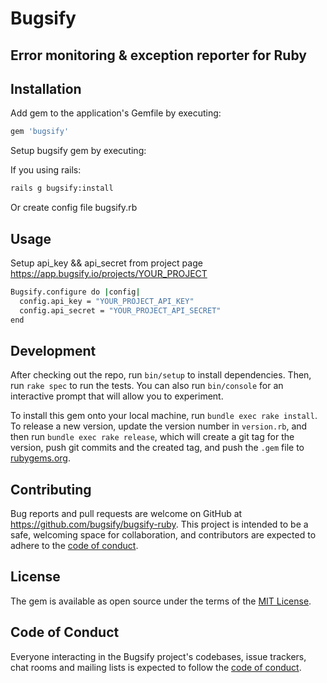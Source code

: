 # Bugsify

## Error monitoring & exception reporter for Ruby

## Installation

Add gem to the application's Gemfile by executing:

```sh
gem 'bugsify'
```

Setup bugsify gem by executing:

If you using rails:

```sh 
rails g bugsify:install
```

Or create config file bugsify.rb

## Usage

Setup api_key && api_secret from project page https://app.bugsify.io/projects/YOUR_PROJECT

```sh 
Bugsify.configure do |config|
  config.api_key = "YOUR_PROJECT_API_KEY"
  config.api_secret = "YOUR_PROJECT_API_SECRET"
end
```

## Development

After checking out the repo, run `bin/setup` to install dependencies. Then, run `rake spec` to run the tests. You can also run `bin/console` for an interactive prompt that will allow you to experiment.

To install this gem onto your local machine, run `bundle exec rake install`. To release a new version, update the version number in `version.rb`, and then run `bundle exec rake release`, which will create a git tag for the version, push git commits and the created tag, and push the `.gem` file to [rubygems.org](https://rubygems.org).

## Contributing

Bug reports and pull requests are welcome on GitHub at https://github.com/bugsify/bugsify-ruby. This project is intended to be a safe, welcoming space for collaboration, and contributors are expected to adhere to the [code of conduct](https://github.com/bugsify/bugsify-ruby/blob/main/CODE_OF_CONDUCT.md).

## License

The gem is available as open source under the terms of the [MIT License](https://github.com/bugsify/bugsify-ruby/blob/main/LICENSE.txt).

## Code of Conduct

Everyone interacting in the Bugsify project's codebases, issue trackers, chat rooms and mailing lists is expected to follow the [code of conduct](https://github.com/bugsify/bugsify-ruby/blob/main/CODE_OF_CONDUCT.md).
